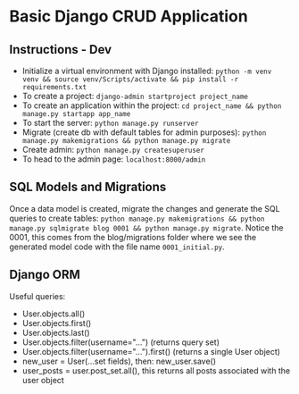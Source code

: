 # Basic Django CRUD Application
## Instructions - Dev
- Initialize a virtual environment with Django installed: `python -m venv venv && source venv/Scripts/activate && pip install -r requirements.txt`
- To create a project: `django-admin startproject project_name`
- To create an application within the project: `cd project_name && python manage.py startapp app_name`
- To start the server: `python manage.py runserver`
- Migrate (create db with default tables for admin purposes): `python manage.py makemigrations && python manage.py migrate`
- Create admin: `python manage.py createsuperuser`
- To head to the admin page: `localhost:8000/admin`

## SQL Models and Migrations
Once a data model is created, migrate the changes and generate the SQL queries to create tables: `python manage.py makemigrations && python manage.py sqlmigrate blog 0001 && python manage.py migrate`. Notice the 0001, this comes from the blog/migrations folder where we see the generated model code with the file name `0001_initial.py`.

## Django ORM
Useful queries:
- User.objects.all()
- User.objects.first()
- User.objects.last()
- User.objects.filter(username="...") (returns query set)
- User.objects.filter(username="...").first() (returns a single User object)
- new_user = User(...set fields), then: new_user.save()
- user_posts = user.post_set.all(), this returns all posts associated with the user object